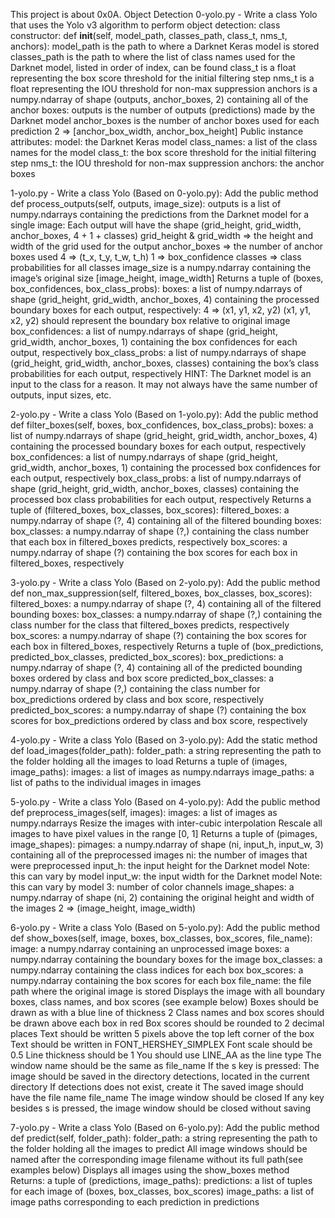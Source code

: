 This project is about 0x0A. Object Detection
0-yolo.py - Write a class Yolo that uses the Yolo v3 algorithm to perform object detection:
class constructor: def __init__(self, model_path, classes_path, class_t, nms_t, anchors):
model_path is the path to where a Darknet Keras model is stored
classes_path is the path to where the list of class names used for the Darknet model, listed in order of index, can be found
class_t is a float representing the box score threshold for the initial filtering step
nms_t is a float representing the IOU threshold for non-max suppression
anchors is a numpy.ndarray of shape (outputs, anchor_boxes, 2) containing all of the anchor boxes:
outputs is the number of outputs (predictions) made by the Darknet model
anchor_boxes is the number of anchor boxes used for each prediction
2 => [anchor_box_width, anchor_box_height]
Public instance attributes:
model: the Darknet Keras model
class_names: a list of the class names for the model
class_t: the box score threshold for the initial filtering step
nms_t: the IOU threshold for non-max suppression
anchors: the anchor boxes

1-yolo.py - Write a class Yolo (Based on 0-yolo.py):
Add the public method def process_outputs(self, outputs, image_size):
outputs is a list of numpy.ndarrays containing the predictions from the Darknet model for a single image:
Each output will have the shape (grid_height, grid_width, anchor_boxes, 4 + 1 + classes)
grid_height & grid_width => the height and width of the grid used for the output
anchor_boxes => the number of anchor boxes used
4 => (t_x, t_y, t_w, t_h)
1 => box_confidence
classes => class probabilities for all classes
image_size is a numpy.ndarray containing the image’s original size [image_height, image_width]
Returns a tuple of (boxes, box_confidences, box_class_probs):
boxes: a list of numpy.ndarrays of shape (grid_height, grid_width, anchor_boxes, 4) containing the processed boundary boxes for each output, respectively:
4 => (x1, y1, x2, y2)
(x1, y1, x2, y2) should represent the boundary box relative to original image
box_confidences: a list of numpy.ndarrays of shape (grid_height, grid_width, anchor_boxes, 1) containing the box confidences for each output, respectively
box_class_probs: a list of numpy.ndarrays of shape (grid_height, grid_width, anchor_boxes, classes) containing the box’s class probabilities for each output, respectively
HINT: The Darknet model is an input to the class for a reason. It may not always have the same number of outputs, input sizes, etc.

2-yolo.py - Write a class Yolo (Based on 1-yolo.py):
Add the public method def filter_boxes(self, boxes, box_confidences, box_class_probs):
boxes: a list of numpy.ndarrays of shape (grid_height, grid_width, anchor_boxes, 4) containing the processed boundary boxes for each output, respectively
box_confidences: a list of numpy.ndarrays of shape (grid_height, grid_width, anchor_boxes, 1) containing the processed box confidences for each output, respectively
box_class_probs: a list of numpy.ndarrays of shape (grid_height, grid_width, anchor_boxes, classes) containing the processed box class probabilities for each output, respectively
Returns a tuple of (filtered_boxes, box_classes, box_scores):
filtered_boxes: a numpy.ndarray of shape (?, 4) containing all of the filtered bounding boxes:
box_classes: a numpy.ndarray of shape (?,) containing the class number that each box in filtered_boxes predicts, respectively
box_scores: a numpy.ndarray of shape (?) containing the box scores for each box in filtered_boxes, respectively

3-yolo.py - Write a class Yolo (Based on 2-yolo.py):
Add the public method def non_max_suppression(self, filtered_boxes, box_classes, box_scores):
filtered_boxes: a numpy.ndarray of shape (?, 4) containing all of the filtered bounding boxes:
box_classes: a numpy.ndarray of shape (?,) containing the class number for the class that filtered_boxes predicts, respectively
box_scores: a numpy.ndarray of shape (?) containing the box scores for each box in filtered_boxes, respectively
Returns a tuple of (box_predictions, predicted_box_classes, predicted_box_scores):
box_predictions: a numpy.ndarray of shape (?, 4) containing all of the predicted bounding boxes ordered by class and box score
predicted_box_classes: a numpy.ndarray of shape (?,) containing the class number for box_predictions ordered by class and box score, respectively
predicted_box_scores: a numpy.ndarray of shape (?) containing the box scores for box_predictions ordered by class and box score, respectively

4-yolo.py - Write a class Yolo (Based on 3-yolo.py):
Add the static method def load_images(folder_path):
folder_path: a string representing the path to the folder holding all the images to load
Returns a tuple of (images, image_paths):
images: a list of images as numpy.ndarrays
image_paths: a list of paths to the individual images in images

5-yolo.py - Write a class Yolo (Based on 4-yolo.py):
Add the public method def preprocess_images(self, images):
images: a list of images as numpy.ndarrays
Resize the images with inter-cubic interpolation
Rescale all images to have pixel values in the range [0, 1]
Returns a tuple of (pimages, image_shapes):
pimages: a numpy.ndarray of shape (ni, input_h, input_w, 3) containing all of the preprocessed images
ni: the number of images that were preprocessed
input_h: the input height for the Darknet model Note: this can vary by model
input_w: the input width for the Darknet model Note: this can vary by model
3: number of color channels
image_shapes: a numpy.ndarray of shape (ni, 2) containing the original height and width of the images
2 => (image_height, image_width)

6-yolo.py - Write a class Yolo (Based on 5-yolo.py):
Add the public method def show_boxes(self, image, boxes, box_classes, box_scores, file_name):
image: a numpy.ndarray containing an unprocessed image
boxes: a numpy.ndarray containing the boundary boxes for the image
box_classes: a numpy.ndarray containing the class indices for each box
box_scores: a numpy.ndarray containing the box scores for each box
file_name: the file path where the original image is stored
Displays the image with all boundary boxes, class names, and box scores (see example below)
Boxes should be drawn as with a blue line of thickness 2
Class names and box scores should be drawn above each box in red
Box scores should be rounded to 2 decimal places
Text should be written 5 pixels above the top left corner of the box
Text should be written in FONT_HERSHEY_SIMPLEX
Font scale should be 0.5
Line thickness should be 1
You should use LINE_AA as the line type
The window name should be the same as file_name
If the s key is pressed:
The image should be saved in the directory detections, located in the current directory
If detections does not exist, create it
The saved image should have the file name file_name
The image window should be closed
If any key besides s is pressed, the image window should be closed without saving

7-yolo.py - Write a class Yolo (Based on 6-yolo.py):
Add the public method def predict(self, folder_path):
folder_path: a string representing the path to the folder holding all the images to predict
All image windows should be named after the corresponding image filename without its full path(see examples below)
Displays all images using the show_boxes method
Returns: a tuple of (predictions, image_paths):
predictions: a list of tuples for each image of (boxes, box_classes, box_scores)
image_paths: a list of image paths corresponding to each prediction in predictions
